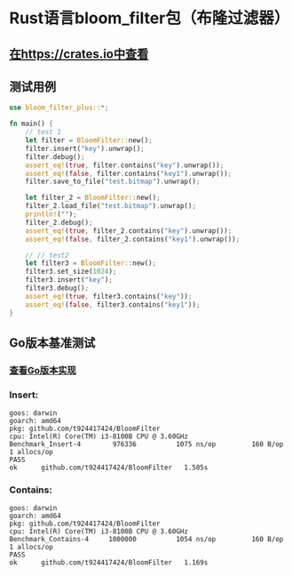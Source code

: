 # Rust语言bloom_filter包（布隆过滤器）

## [在https://crates.io中查看](https://crates.io/crates/bloom_filter_plus)

## 测试用例
```rust
use bloom_filter_plus::*;

fn main() {
    // test 1
    let filter = BloomFilter::new();
    filter.insert("key").unwrap();
    filter.debug();
    assert_eq!(true, filter.contains("key").unwrap());
    assert_eq!(false, filter.contains("key1").unwrap());
    filter.save_to_file("test.bitmap").unwrap();

    let filter_2 = BloomFilter::new();
    filter_2.load_file("test.bitmap").unwrap();
    println!("");
    filter_2.debug();
    assert_eq!(true, filter_2.contains("key").unwrap());
    assert_eq!(false, filter_2.contains("key1").unwrap());

    // // test2
    let filter3 = BloomFilter::new();
    filter3.set_size(1024);
    filter3.insert("key");
    filter3.debug();
    assert_eq!(true, filter3.contains("key"));
    assert_eq!(false, filter3.contains("key1"));
}

```
## Go版本基准测试 
### [查看Go版本实现](https://github.com/t924417424/BloomFilter)
### Insert:
```
goos: darwin
goarch: amd64
pkg: github.com/t924417424/BloomFilter
cpu: Intel(R) Core(TM) i3-8100B CPU @ 3.60GHz
Benchmark_Insert-4   	  976336	      1075 ns/op	     160 B/op	       1 allocs/op
PASS
ok  	github.com/t924417424/BloomFilter	1.505s
```
### Contains:
```
goos: darwin
goarch: amd64
pkg: github.com/t924417424/BloomFilter
cpu: Intel(R) Core(TM) i3-8100B CPU @ 3.60GHz
Benchmark_Contains-4   	 1000000	      1054 ns/op	     160 B/op	       1 allocs/op
PASS
ok  	github.com/t924417424/BloomFilter	1.169s
```